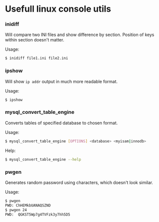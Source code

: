 # Usefull linux console utils

### inidiff

Will compare two INI files and show difference by section.
Position of keys within section doesn't matter.

Usage:
```bash
$ inidiff file1.ini file2.ini
```

### ipshow

Will show `ip addr` output in much more readable format.

Usage:
```bash
$ ipshow
```

### mysql_convert_table_engine

Converts tables of specified database to chosen format.

Usage:
```bash
$ mysql_convert_table_engine [OPTIONS] <database> <myisam|innodb>
```

Help:
```bash
$ mysql_convert_table_engine --help
```

### pwgen

Generates random password using characters, which doesn't look similar.

Usage:
```bash
$ pwgen
PWD: ChHEMkbUANAQSZND
$ pwgen 24
PWD:  QGKST5Wp7g4TVFzk3y7hh5D5
```

